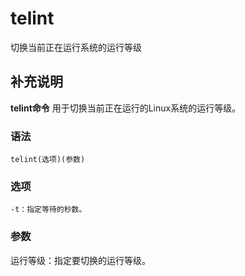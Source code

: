 telint
===

切换当前正在运行系统的运行等级

## 补充说明

**telint命令** 用于切换当前正在运行的Linux系统的运行等级。

### 语法  

```shell
telint(选项)(参数)
```

### 选项  

```shell
-t：指定等待的秒数。
```

### 参数  

运行等级：指定要切换的运行等级。


<!-- Linux命令行搜索引擎：https://jaywcjlove.github.io/linux-command/ -->